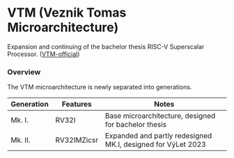 # VTM (Veznik Tomas Microarchitecture)
Expansion and continuing of the bachelor thesis RISC-V Superscalar Processor. ([VTM-official](https://gitlab.fit.cvut.cz/veznitom/VTM-official))

### Overview
The VTM microarchitecture is newly separated into generations.

| Generation | Features    | Notes                                                        |
| ---------- | ----------- | ------------------------------------------------------------ |
| Mk. I.     | RV32I       | Base microarchitecture, designed for bachelor thesis         |
| Mk. II.    | RV32IMZicsr | Expanded and partly redesigned MK.I, designed for VýLet 2023 |
